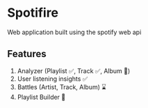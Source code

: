 # Spotifire

Web application built using the spotify web api

## Features

1. Analyzer (Playlist ✅, Track ✅, Album 🚧)
2. User listening insights ✅
3. Battles (Artist, Track, Album) ⌛
4. Playlist Builder 🚧 
